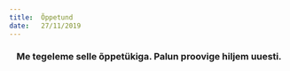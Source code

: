 ```yaml
---
title:  Õppetund
date:   27/11/2019
---
```


### <center>Me tegeleme selle õppetükiga. Palun proovige hiljem uuesti.</center>